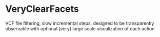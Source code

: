 # VeryClearFacets
VCF file filtering, slow incremental steps, designed to be transparently observable with optional (very) large scale visualization of each action

